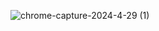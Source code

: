 ![chrome-capture-2024-4-29 (1)](https://github.com/danielpvpao/ShoppingListCategorizer/assets/96553464/8f2bd710-e54d-4ce6-9a99-2476b7e27b34)
